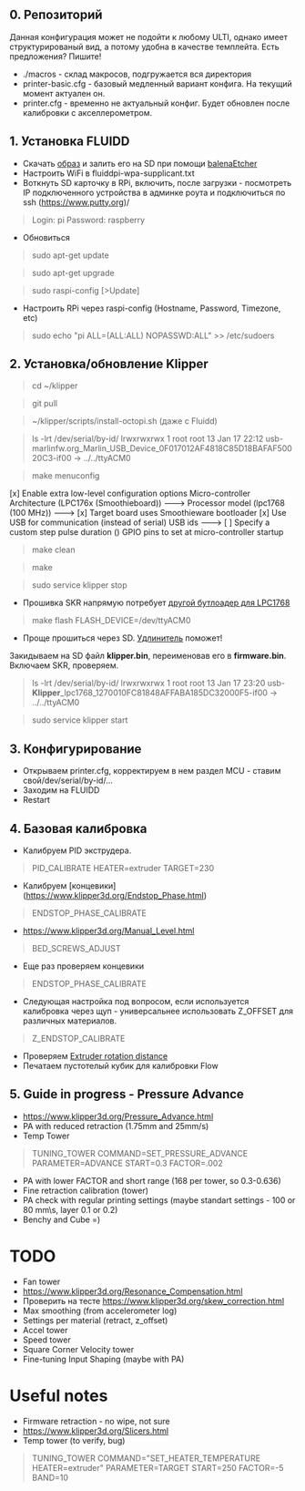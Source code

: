 ## 0. Репозиторий
Данная конфигурация может не подойти к любому ULTI, однако имеет структурированый вид, а потому удобна в качестве темплейта.
Eсть предложения? Пишите!
- ./macros - склад макросов, подгружается вся директория
- printer-basic.cfg - базовый медленный вариант конфига. На текущий момент актуален он.
- printer.cfg - временно не актуальный конфиг. Будет обновлен после калибровки с акселлерометром.

## 1. Установка FLUIDD
- Скачать [образ](https://github.com/cadriel/FluiddPI) и залить его на SD при помощи [balenaEtcher](https://www.balena.io/etcher/)
- Настроить WiFi в fluiddpi-wpa-supplicant.txt
- Воткнуть SD карточку в RPi, включить, после загрузки - посмотреть IP подключенного устройства в админке роута и подключиться по ssh (https://www.putty.org)/
>Login: pi Password: raspberry
- Обновиться
>sudo apt-get update

>sudo apt-get upgrade

>sudo raspi-config [>Update]
- Настроить RPi через raspi-config (Hostname, Password, Timezone, etc)

>sudo echo "pi ALL=(ALL:ALL) NOPASSWD:ALL" >> /etc/sudoers


## 2. Установка/обновление Klipper
>cd ~/klipper

>git pull

>~/klipper/scripts/install-octopi.sh (даже с Fluidd)

>ls -lrt /dev/serial/by-id/
lrwxrwxrwx 1 root root 13 Jan 17 22:12 usb-marlinfw.org_Marlin_USB_Device_0F017012AF4818C85D18BAFAF50020C3-if00 -> ../../ttyACM0

>make menuconfig

[x] Enable extra low-level configuration options
    Micro-controller Architecture (LPC176x (Smoothieboard))  --->
    Processor model (lpc1768 (100 MHz))  --->
[x] Target board uses Smoothieware bootloader
[x] Use USB for communication (instead of serial)
    USB ids  --->
[ ] Specify a custom step pulse duration
()  GPIO pins to set at micro-controller startup

>make clean

>make

>sudo service klipper stop

- Прошивка SKR напрямую потребует [другой бутлоадер для LPC1768](http://smoothieware.org/flashing-the-bootloader)
>make flash FLASH_DEVICE=/dev/ttyACM0

- Проще прошиться через SD. [Удлинитель](https://habr.com/ru/post/206394/) поможет!

Закидываем на SD файл **klipper.bin**, переименовав его в **firmware.bin**. Включаем SKR, проверяем.

>ls -lrt /dev/serial/by-id/
lrwxrwxrwx 1 root root 13 Jan 17 23:20 usb-**Klipper**_lpc1768_1270010FC81848AFFABA185DC32000F5-if00 -> ../../ttyACM0

>sudo service klipper start

## 3. Конфигурирование
- Открываем printer.cfg, корректируем в нем раздел MCU - ставим свой/dev/serial/by-id/...
- Заходим на FLUIDD
- Restart

## 4. Базовая калибровка
- Калибруем PID экструдера. 
>PID_CALIBRATE HEATER=extruder TARGET=230
- Калибруем [концевики] (https://www.klipper3d.org/Endstop_Phase.html)
>ENDSTOP_PHASE_CALIBRATE 
- https://www.klipper3d.org/Manual_Level.html
>BED_SCREWS_ADJUST
- Еще раз проверяем концевики
>ENDSTOP_PHASE_CALIBRATE 
- Следующая настройка под вопросом, если используется калибровка через щуп - универсальнее использовать Z_OFFSET для различных материалов.
>Z_ENDSTOP_CALIBRATE
- Проверяем [Extruder rotation distance](https://www.klipper3d.org/Rotation_Distance.html)
- Печатаем пустотелый кубик для калибровки Flow



## 5. Guide in progress - Pressure Advance
- https://www.klipper3d.org/Pressure_Advance.html
- PA with reduced retraction (1.75mm and 25mm/s)
- Temp Tower 
>TUNING_TOWER COMMAND=SET_PRESSURE_ADVANCE PARAMETER=ADVANCE START=0.3 FACTOR=.002
- PA with lower FACTOR and short range (168 per tower, so 0.3-0.636)
- Fine retraction calibration (tower)
- PA check with regular printing settings (maybe standart settings - 100 or 80 mm\s, layer 0.1 or 0.2)
- Benchy and Cube =)

# TODO
- Fan tower
- https://www.klipper3d.org/Resonance_Compensation.html
- Проверить на тесте https://www.klipper3d.org/skew_correction.html
- Max smoothing (from accelerometer log)
- Settings per material (retract, z_offset)
- Accel tower
- Speed tower
- Square Corner Velocity tower
- Fine-tuning Input Shaping (maybe with PA)

# Useful notes
- Firmware retraction - no wipe, not sure
- https://www.klipper3d.org/Slicers.html
- Temp tower (to verify, bug)
>TUNING_TOWER COMMAND="SET_HEATER_TEMPERATURE HEATER=extruder" PARAMETER=TARGET START=250 FACTOR=-5 BAND=10
